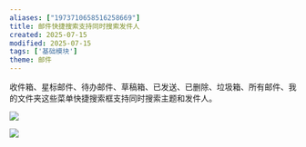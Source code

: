 ```yaml
---
aliases: ["1973710658516258669"]
title: 邮件快捷搜索支持同时搜索发件人
created: 2025-07-15
modified: 2025-07-15
tags: ['基础模块']
theme: 邮件
---
```


收件箱、星标邮件、待办邮件、草稿箱、已发送、已删除、垃圾箱、所有邮件、我的文件夹这些菜单快捷搜索框支持同时搜索主题和发件人。

![](1f193a529522d73ee4b1318e51643cb9.jpg)

![](ffab14938634db37e37e500302d3e53a.jpg)